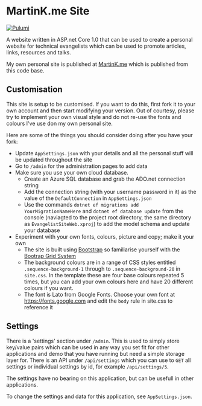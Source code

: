 # MartinK.me Site
[![Pulumi](https://github.com/martinkearn/MartinK-Me/actions/workflows/push.yml/badge.svg)](https://github.com/martinkearn/MartinK-Me/actions/workflows/push.yml)

A website written in ASP.net Core 1.0 that can be used to create a personal website for technical evangelists which can be used to promote articles, links, resources and talks. 

My own personal site is published at [MartinK.me](http://MartinK.me) which is published from this code base.

## Customisation
This site is setup to be customised. If you want to do this, first fork it to your own account and then start modifying your version. Out of courtesy, please try to implement your own visual style and do not re-use the fonts and colours I've use don my own personal site.

Here are some of the things you should consider doing after you have your fork:
* Update `AppSettings.json` with your details and all the personal stuff will be updated throughout the site
* Go to `/admin` for the administration pages to add data
* Make sure you use your own cloud database. 
  * Create an Azure SQL database and grab the ADO.net connection string
  * Add the connection string (with your username password in it) as the value of the `DefaultConnection` in `AppSettings.json`
  * Use the commands `dotnet ef migrations add YourMigrationNameHere` and `dotnet ef database update` from the console (naviagted to the project root directory, the same directory as `EvangelistSiteWeb.xproj`) to add the model schema and update your database
* Experiment with your own fonts, colours, picture and copy; make it your own
  * The site is built using [Bootstrap](http://getbootstrap.com/) so familiarise yourself with the [Bootrap Grid System](http://getbootstrap.com/css/#grid)
  * The background colours are in a range of CSS styles entitled `.sequence-background-1` through to `.sequence-background-20` in `site.css`. In the template these are four base colours repeated 5 times, but you can add your own colours here and have 20 different colours if you want.
  * The font is Lato from Google Fonts. Choose your own font at https://fonts.google.com and edit the `body` rule in site.css to reference it

## Settings
There is a 'settings' section under `/admin`. This is used to simply store key/value pairs which can be used in any way you set fit for other applications and demo that you have running but need a simple storage layer for. There is an API under `/api/settings` which you can use to `GET` all settings or individual settings by id, for example `/api/settings/5`. 

The settings have no bearing on this application, but can be usefull in other applications.

To change the settings and data for this application, see `AppSettings.json`.
